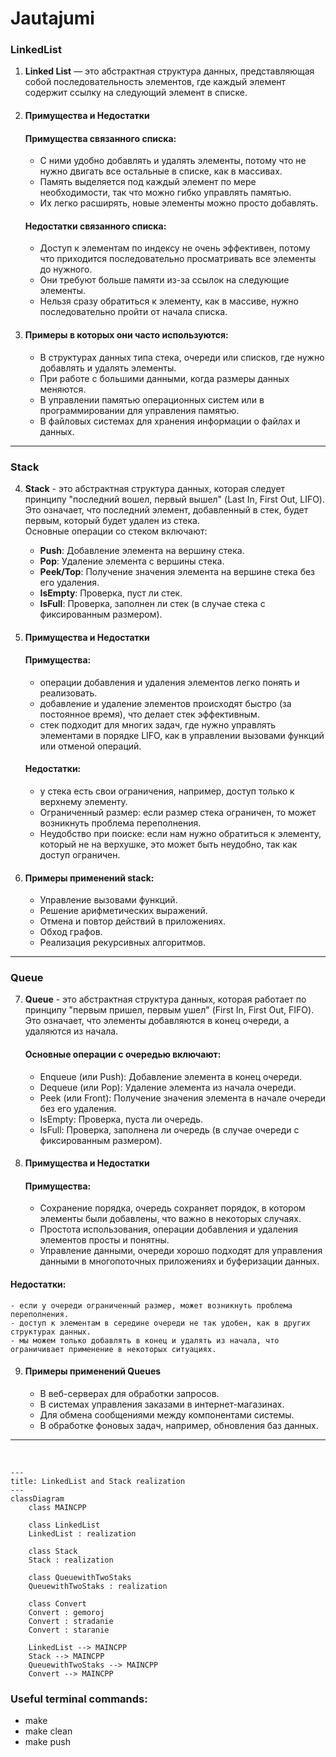 # Jautajumi

### LinkedList
1. **Linked List** — это абстрактная структура данных, представляющая собой последовательность элементов, где каждый элемент содержит ссылку на следующий элемент в списке. 

2. #### Примущества и Недостатки
    #### Примущества связанного списка:
    - С ними удобно добавлять и удалять элементы, потому что не нужно двигать все остальные в списке, как в массивах.
    - Память выделяется под каждый элемент по мере необходимости, так что можно гибко управлять памятью.
    - Их легко расширять, новые элементы можно просто добавлять.
    
   #### Недостатки связанного списка:
    - Доступ к элементам по индексу не очень эффективен, потому что приходится последовательно просматривать все элементы до нужного.
    - Они требуют больше памяти из-за ссылок на следующие элементы.
    - Нельзя сразу обратиться к элементу, как в массиве, нужно последовательно пройти от начала списка.

3. #### Примеры в которых они часто используются:
    - В структурах данных типа стека, очереди или списков, где нужно добавлять и удалять элементы.
    - При работе с большими данными, когда размеры данных меняются.
    - В управлении памятью операционных систем или в программировании для управления памятью.
    - В файловых системах для хранения информации о файлах и данных.
---

### Stack
4. **Stack** - это абстрактная структура данных, которая следует принципу "последний вошел, первый вышел" (Last In, First Out, LIFO). Это означает, что последний элемент, добавленный в стек, будет первым, который будет удален из стека.<br>
Основные операции со стеком включают:
    - **Push**: Добавление элемента на вершину стека.
    - **Pop**: Удаление элемента с вершины стека.
    - **Peek/Top**: Получение значения элемента на вершине стека без его удаления.
    - **IsEmpty**: Проверка, пуст ли стек.
    - **IsFull**: Проверка, заполнен ли стек (в случае стека с фиксированным размером).

5. #### Примущества и Недостатки
    #### Примущества:
    - операции добавления и удаления элементов легко понять и реализовать.
    - добавление и удаление элементов происходят быстро (за постоянное время), что делает стек эффективным.
    - стек подходит для многих задач, где нужно управлять элементами в порядке LIFO, как в управлении вызовами функций или отменой операций.

   #### Недостатки:
    - у стека есть свои ограничения, например, доступ только к верхнему элементу.
    - Ограниченный размер: если размер стека ограничен, то может возникнуть проблема переполнения.
    - Неудобство при поиске: если нам нужно обратиться к элементу, который не на верхушке, это может быть неудобно, так как доступ ограничен.
6. #### Примеры применений stack:
    - Управление вызовами функций.
    - Решение арифметических выражений.
    - Отмена и повтор действий в приложениях.
    - Обход графов.
    - Реализация рекурсивных алгоритмов.
---
### Queue
7. **Queue** - это абстрактная структура данных, которая работает по принципу "первым пришел, первым ушел" (First In, First Out, FIFO). Это означает, что элементы добавляются в конец очереди, а удаляются из начала.
    #### Основные операции с очередью включают:

    - Enqueue (или Push): Добавление элемента в конец очереди.
    - Dequeue (или Pop): Удаление элемента из начала очереди.
    - Peek (или Front): Получение значения элемента в начале очереди без его удаления.
    - IsEmpty: Проверка, пуста ли очередь.
    - IsFull: Проверка, заполнена ли очередь (в случае очереди с фиксированным размером).

8.  #### Примущества и Недостатки

    #### Примущества:
    - Сохранение порядка, очередь сохраняет порядок, в котором элементы были добавлены, что важно в некоторых случаях.
    - Простота использования, операции добавления и удаления элементов просты и понятны.
    - Управление данными, очереди хорошо подходят для управления данными в многопоточных приложениях и буферизации данных.

   #### Недостатки:
    - если у очереди ограниченный размер, может возникнуть проблема переполнения.
    - доступ к элементам в середине очереди не так удобен, как в других структурах данных.
    - мы можем только добавлять в конец и удалять из начала, что ограничивает применение в некоторых ситуациях.

9. #### Примеры применений Queues

    - В веб-серверах для обработки запросов.
    - В системах управления заказами в интернет-магазинах.
    - Для обмена сообщениями между компонентами системы.
    - В обработке фоновых задач, например, обновления баз данных.
--- 
<br>

```mermaid
---
title: LinkedList and Stack realization
---
classDiagram
    class MAINCPP

    class LinkedList
    LinkedList : realization

    class Stack
    Stack : realization

    class QueuewithTwoStaks
    QueuewithTwoStaks : realization

    class Convert
    Convert : gemoroj
    Convert : stradanie
    Convert : staranie

    LinkedList --> MAINCPP
    Stack --> MAINCPP
    QueuewithTwoStaks --> MAINCPP
    Convert --> MAINCPP

```

### Useful terminal commands:
- make
- make clean
- make push
